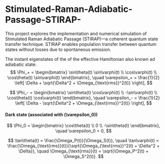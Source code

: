 # Stimulated-Raman-Adiabatic-Passage-STIRAP-
This project explores the implementation and numerical simulation of Stimulated Raman Adiabatic Passage (STIRAP)—a coherent quantum state transfer technique. STIRAP enables population transfer between quantum states without losses due to spontaneous emission.



The instant eigenstates of the of the effective Hamiltonian also known ad adiabatic state:
$$
\Phi_+ = 
\begin{bmatrix}
\sin\theta(t) \sin\varphi(t) \\
\cos\varphi(t) \\
\cos\theta(t) \sin\varphi(t)
\end{bmatrix}, \quad 
\varepsilon_+ = \frac{1}{2} \left[ \Delta + \sqrt{\Delta^2 + \Omega_{\text{rms}}^2(t)} \right],
$$

$$
\Phi_- = 
\begin{bmatrix}
\sin\theta(t) \cos\varphi(t) \\
-\sin\varphi(t) \\
\cos\theta(t) \cos\varphi(t)
\end{bmatrix}, \quad 
\varepsilon_- = \frac{1}{2} \left[ \Delta - \sqrt{\Delta^2 + \Omega_{\text{rms}}^2(t)} \right],
$$

#### Dark state (associated with \(\varepsilon_0\))

$$
\Phi_0 = 
\begin{bmatrix}
\cos\theta(t) \\
0 \\
-\sin\theta(t)
\end{bmatrix}, \quad 
\varepsilon_0 = 0,
$$

$$
\tan\theta(t) = \frac{\Omega_P(t)}{\Omega_S(t)}, \quad 
\tan\varphi(t) = \frac{\Omega_{\text{rms}}(t)}{\sqrt{\Omega_{\text{rms}}^2(t) + \Delta^2 + \Delta}}, \quad 
\Omega_{\text{rms}}(t) = \sqrt{\Omega_P^2(t) + \Omega_S^2(t)}.
$$

